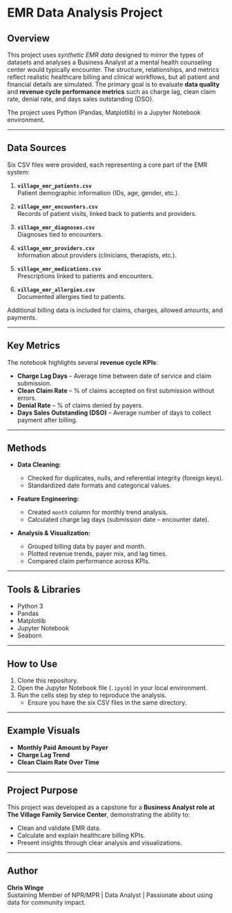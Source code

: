 # EMR Data Analysis Project

## Overview
This project uses *synthetic EMR data* designed to mirror the types of datasets and analyses a Business Analyst at a mental health counseling center would typically encounter. The structure, relationships, and metrics reflect realistic healthcare billing and clinical workflows, but all patient and financial details are simulated. 
The primary goal is to evaluate **data quality** and **revenue cycle performance metrics** such as charge lag, clean claim rate, denial rate, and days sales outstanding (DSO).  

The project uses Python (Pandas, Matplotlib) in a Jupyter Notebook environment.  

---

## Data Sources
Six CSV files were provided, each representing a core part of the EMR system:

1. **`village_emr_patients.csv`**  
   Patient demographic information (IDs, age, gender, etc.).  

2. **`village_emr_encounters.csv`**  
   Records of patient visits, linked back to patients and providers.  

3. **`village_emr_diagnoses.csv`**  
   Diagnoses tied to encounters.  

4. **`village_emr_providers.csv`**  
   Information about providers (clinicians, therapists, etc.).  

5. **`village_emr_medications.csv`**  
   Prescriptions linked to patients and encounters.  

6. **`village_emr_allergies.csv`**  
   Documented allergies tied to patients.  

Additional billing data is included for claims, charges, allowed amounts, and payments.  

---

## Key Metrics
The notebook highlights several **revenue cycle KPIs**:

- **Charge Lag Days** – Average time between date of service and claim submission.  
- **Clean Claim Rate** – % of claims accepted on first submission without errors.  
- **Denial Rate** – % of claims denied by payers.  
- **Days Sales Outstanding (DSO)** – Average number of days to collect payment after billing.  

---

## Methods
- **Data Cleaning:**  
  - Checked for duplicates, nulls, and referential integrity (foreign keys).  
  - Standardized date formats and categorical values.  

- **Feature Engineering:**  
  - Created `month` column for monthly trend analysis.  
  - Calculated charge lag days (submission date – encounter date).  

- **Analysis & Visualization:**  
  - Grouped billing data by payer and month.  
  - Plotted revenue trends, payer mix, and lag times.  
  - Compared claim performance across KPIs.  

---

## Tools & Libraries
- Python 3  
- Pandas  
- Matplotlib  
- Jupyter Notebook  
- Seaborn

---

## How to Use
1. Clone this repository.  
2. Open the Jupyter Notebook file (`.ipynb`) in your local environment.  
3. Run the cells step by step to reproduce the analysis.  
   - Ensure you have the six CSV files in the same directory.  

---

## Example Visuals
- **Monthly Paid Amount by Payer**  
- **Charge Lag Trend**  
- **Clean Claim Rate Over Time**  

---

## Project Purpose
This project was developed as a capstone for a **Business Analyst role at The Village Family Service Center**, demonstrating the ability to:  
- Clean and validate EMR data.  
- Calculate and explain healthcare billing KPIs.  
- Present insights through clear analysis and visualizations.  

---

## Author
**Chris Winge**  
Sustaining Member of NPR/MPR | Data Analyst | Passionate about using data for community impact.  
